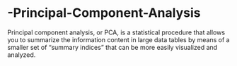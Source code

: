 # -Principal-Component-Analysis
Principal component analysis, or PCA, is a statistical procedure that allows you to summarize the information content in large data tables by means of a smaller set of “summary indices” that can be more easily visualized and analyzed.
